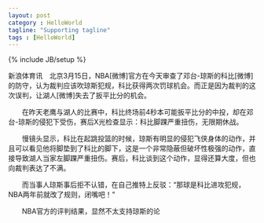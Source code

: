 ```yaml
---
layout: post
category : HelloWorld
tagline: "Supporting tagline"
tags : [HelloWorld]
---
```

{% include JB/setup %}

新浪体育讯　北京3月15日，NBA[微博]官方在今天审查了邓台-琼斯的科比[微博]的防守，认为裁判应该吹琼斯犯规，科比获得两次罚球机会。而正是因为裁判的这次误判，让湖人[微博]失去了扳平比分的机会。

　　在昨天老鹰与湖人的比赛中，科比终场前4秒本可能扳平比分的中投，却在邓台-琼斯的侵犯下受伤，赛后X光检查显示：科比脚踝严重扭伤，无限期休战。

　　慢镜头显示，科比在起跳投篮的时候，琼斯有明显的侵犯飞侠身体的动作，并且可以看见他将脚垫到了科比的脚下，这是一个非常隐蔽但破坏性极强的动作，直接导致湖人当家左脚踝严重扭伤。赛后，科比谈到这个动作，显得还算大度，但也向裁判表达了不满。

　　而当事人琼斯事后拒不认错，在自己推特上反驳：“那球是科比进攻犯规，NBA两年前就改了规则，闭嘴吧！”

　　NBA官方的评判结果，显然不太支持琼斯的论

